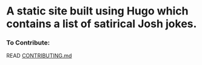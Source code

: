 # A static site built using Hugo which contains a list of satirical Josh jokes.


### To Contribute:
  READ [CONTRIBUTING.md](CONTRIBUTING.md)
